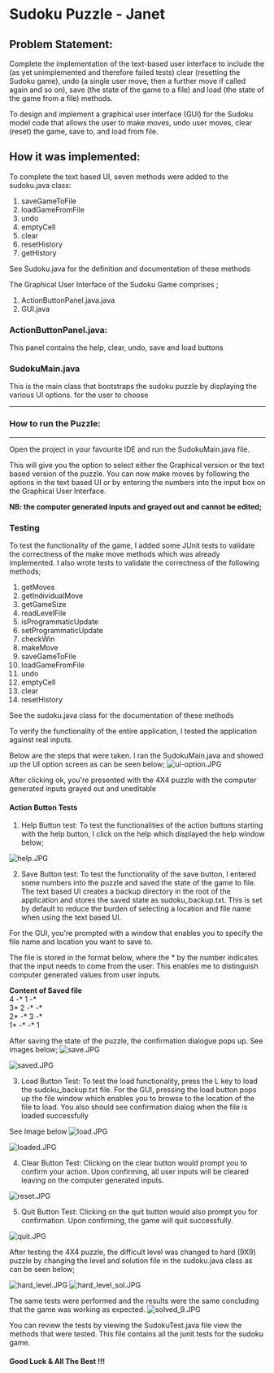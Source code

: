 # Sudoku Puzzle - Janet

## Problem Statement:
Complete the implementation of the text-based user interface to include the (as yet unimplemented and therefore failed tests) 
clear (resetting the Sudoku game), undo (a single user move, then a further move if called again and so on), save (the state of the game to a file) and load (the state of the game from a file) methods.

To design and implement a graphical user interface (GUI) for the Sudoku model code that allows the user to make moves,
undo user moves, clear (reset) the game, save to, and load from file.

## How it was implemented:
To complete the text based UI, seven methods were added to the sudoku.java class:
1. saveGameToFile
2. loadGameFromFile
3. undo
4. emptyCell
5. clear
6. resetHistory
7. getHistory

See Sudoku.java for the definition and documentation of these methods

The Graphical User Interface of the Sudoku Game comprises ;
1. ActionButtonPanel.java.java
2.  GUI.java

### ActionButtonPanel.java:
This panel contains the help, clear, undo, save and load buttons


### SudokuMain.java
This is the main class that bootstraps the sudoku puzzle by displaying the various UI options.
for the user to choose

___
### How to run the Puzzle:
___
Open the project in your favourite IDE and run the SudokuMain.java file.

This will give you the option to select either the Graphical version or the text based version of
the puzzle. You can now make moves by following the options in the text based UI or by entering the
numbers into the input box on the Graphical User Interface.

**NB: the computer generated inputs and grayed out and cannot be edited;**


### Testing
To test the functionality of the game, I added some JUnit tests to validate the correctness of the 
make move methods which was already implemented.
I also wrote tests to validate the correctness of the following methods;
1. getMoves
2. getIndividualMove
3. getGameSize
4. readLevelFile
5. isProgrammaticUpdate
6. setProgrammaticUpdate
7. checkWin
8. makeMove
9. saveGameToFile
10. loadGameFromFile
11. undo
12. emptyCell
13. clear
14. resetHistory

See the sudoku.java class for the documentation of these methods

To verify the functionality of the entire application, I tested the application against real inputs.

Below are the steps that were taken. 
I ran the SudokuMain.java and showed up the UI option screen as can be seen below;
![ui-option.JPG](sudoku_images%2Fui-option.JPG)

After clicking ok, you're presented with the 4X4 puzzle with the computer generated inputs grayed out and uneditable


#### Action Button Tests
1. Help Button test: To test the functionalities of the action buttons starting with the help button, I click on the help
which displayed the help window below;

![help.JPG](sudoku_images%2Fhelp.JPG)

2. Save Button test: To test the functionality of the save button, I entered some numbers into the puzzle and 
saved the state of the game to file. The text based UI creates a backup directory in the root
of the application and stores the saved state as sudoku_backup.txt. This is set by default to reduce the burden of 
selecting a location and file name when using the text based UI.

For the GUI, you're prompted with a window that enables you to specify the file name and location you want to save to.

The file is stored in the format below, where the * by the number indicates that the input needs to come from the user.
This enables me to distinguish computer generated values from user inputs.

**Content of Saved file** <br/>
4 -* 1 -* <br/>
3* 2 -* -* <br/>
2* -* 3 -* <br/>
1* -* -* 1 <br/>

After saving the state of the puzzle, the confirmation dialogue pops up. See images below;
![save.JPG](sudoku_images%2Fsave.JPG)

![saved.JPG](sudoku_images%2Fsaved.JPG)


3. Load Button Test: To test the load functionality, press the L key to load the sudoku_backup.txt file.
For the GUI, pressing the load button pops up the file window which enables you to browse to the location 
of the file to load. You also should see  confirmation dialog when the file is loaded successfully 

See Image below
![load.JPG](sudoku_images%2Fload.JPG)

![loaded.JPG](sudoku_images%2Floaded.JPG)


4. Clear Button Test: Clicking on the clear button would prompt you to confirm your action. Upon confirming,
all user inputs will be cleared leaving on the computer generated inputs. 

![reset.JPG](sudoku_images%2Freset.JPG)


5. Quit Button Test: Clicking on the quit button would also prompt you for confirmation. Upon confirming, the 
game will quit successfully.

![quit.JPG](sudoku_images%2Fquit.JPG)


After testing the 4X4 puzzle, the difficult level was changed to hard (9X9) puzzle by changing the level and solution
file in the sudoku.java class as can be seen below;

![hard_level.JPG](sudoku_images%2Fhard_level.JPG)
![hard_level_sol.JPG](sudoku_images%2Fhard_level_sol.JPG)

The same tests were performed and the results were the same concluding that the game was working as expected.
![solved_9.JPG](sudoku_images%2Fsolved_9.JPG)



You can review the tests by viewing the SudokuTest.java file view the methods that were tested.
This file contains all the junit tests for the sudoku game.

#### Good Luck & All The Best !!!
